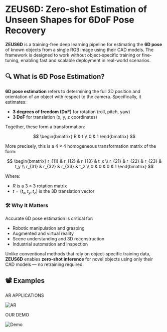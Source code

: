 # ZEUS6D: Zero-shot Estimation of Unseen Shapes for 6DoF Pose Recovery

**ZEUS6D** is a training-free deep learning pipeline for estimating the **6D pose** of known objects from a single RGB image using their CAD models. The framework is designed to work without object-specific training or fine-tuning, enabling fast and scalable deployment in real-world scenarios.

## 🔍 What is 6D Pose Estimation?

**6D pose estimation** refers to determining the full 3D position and orientation of an object with respect to the camera. Specifically, it estimates:
- **3 degrees of freedom (DoF)** for rotation (roll, pitch, yaw)
- **3 DoF** for translation (x, y, z coordinates)

Together, these form a transformation:

$$
\begin{bmatrix}
R & t \\
0 & 1
\end{bmatrix}
$$

More precisely, this is a $4 \times 4$ homogeneous transformation matrix of the form:

$$
\begin{bmatrix}
r_{11} & r_{12} & r_{13} & t_x \\
r_{21} & r_{22} & r_{23} & t_y \\
r_{31} & r_{32} & r_{33} & t_z \\
0 & 0 & 0 & 1
\end{bmatrix}
$$

Where:
- $R$ is a $3 \times 3$ rotation matrix
- $t = (t_x, t_y, t_z)$ is the 3D translation vector

### 🛠 Why It Matters

Accurate 6D pose estimation is critical for:
- Robotic manipulation and grasping
- Augmented and virtual reality
- Scene understanding and 3D reconstruction
- Industrial automation and inspection

Unlike conventional methods that rely on object-specific training data, **ZEUS6D** enables **zero-shot inference** for novel objects using only their CAD models — no retraining required.

## 📽️ Examples

AR APPLICATIONS

![AR](examples/317560123-80e96855-a73c-4bee-bcef-7cba92df55ca.gif)

OUR DEMO

![Demo](examples/my_comparison_animation.gif)
